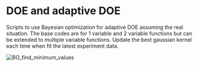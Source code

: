 # DOE and adaptive DOE
Scripts to use Bayesian optimization for adaptive DOE assuming the real situation. The base codes are for 1 variable and 2 variable functions but can be extended to multiple variable functions. Update the best gaussian kernel each time when fit the latest experiment data.

![BO_find_minimum_values](https://user-images.githubusercontent.com/50325966/98520100-f2ece080-22b4-11eb-9960-720fbead1c0b.jpg)

